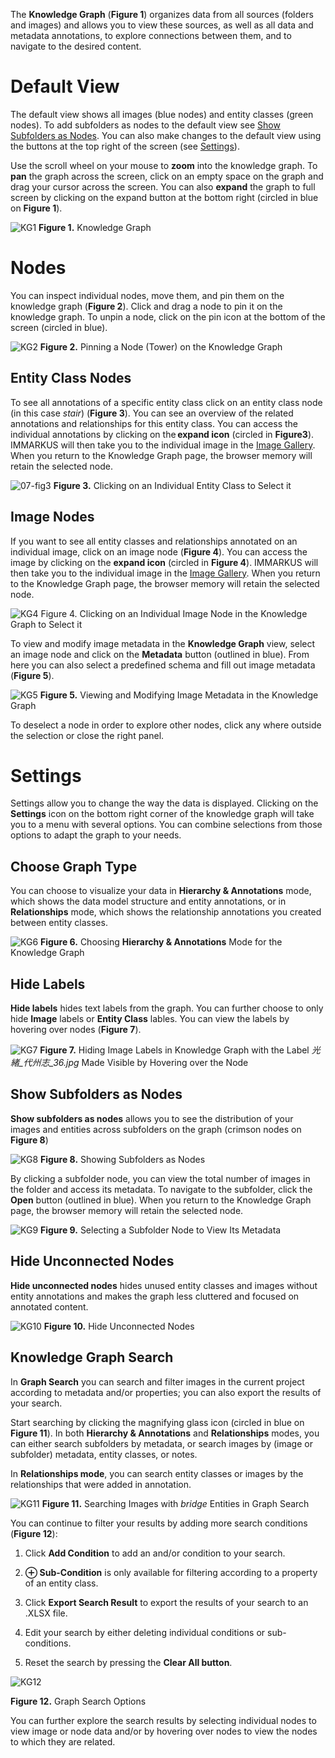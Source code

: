 The **Knowledge Graph** (**Figure 1**) organizes data from all sources (folders and images) and allows you to view these sources, as well as all data and metadata annotations, to explore connections between them, and to navigate to the desired content.   

# Default View 

The default view shows all images (blue nodes) and entity classes (green nodes). To add subfolders as nodes to the default view see [Show Subfolders as Nodes](https://github.com/rsimon/immarkus/wiki/07-Exploring-Data-in-Knowledge-Graph#show-subfolders-as-nodes). You can also make changes to the default view using the buttons at the top right of the screen (see [Settings](https://github.com/rsimon/immarkus/wiki/07-Exploring-Data-in-Knowledge-Graph#settings)). 

Use the scroll wheel on your mouse to **zoom** into the knowledge graph. To **pan** the graph across the screen, click on an empty space on the graph and drag your cursor across the screen. You can also **expand** the graph to full screen by clicking on the expand button at the bottom right (circled in blue on **Figure 1**).

![KG1](update-images/07_exploring-data-in-knowledge-graph_fig1.png)
**Figure 1.** Knowledge Graph 

# Nodes
You can inspect individual nodes, move them, and pin them on the knowledge graph (**Figure 2**).  Click and drag a node to pin it on the knowledge graph. To unpin a node, click on the pin icon at the bottom of the screen (circled in blue). 

![KG2](update-images/07_exploring-data-in-knowledge-graph_fig2.png)
**Figure 2.** Pinning a Node (Tower) on the Knowledge Graph 


## Entity Class Nodes 

To see all annotations of a specific entity class click on an entity class node (in this case _stair_) (**Figure 3**). You can see an overview of the related annotations and relationships for this entity class. You can access the individual annotations by clicking on the **expand icon** (circled in **Figure3**). IMMARKUS will then take you to the individual image in the [Image Gallery](https://github.com/rsimon/immarkus/wiki/03-The-Interface). When you return to the Knowledge Graph page, the browser memory will retain the selected node.

![07-fig3](update-images/07_exploring-data-in-knowledge-graph_fig3.png)
**Figure 3.** Clicking on an Individual Entity Class to Select it


## Image Nodes 

If you want to see all entity classes and relationships annotated on an individual image, click on an image node (**Figure 4**). You can access the image by clicking on the **expand icon** (circled in **Figure 4**). IMMARKUS will then take you to the individual image in the [Image Gallery](https://github.com/rsimon/immarkus/wiki/03-The-Interface). When you return to the Knowledge Graph page, the browser memory will retain the selected node. 

![KG4](update-images/07_exploring-data-in-knowledge-graph_fig4.png)
Figure 4. Clicking on an Individual Image Node in the Knowledge Graph to Select it  

To view and modify image metadata in the **Knowledge Graph** view, select an image node and click on the **Metadata** button (outlined in blue).  From here you can also select a predefined schema and fill out image metadata (**Figure 5**). 

![KG5](update-images/07_exploring-data-in-knowledge-graph_fig5.png)
**Figure 5.** Viewing and Modifying Image Metadata in the Knowledge Graph 

To deselect a node in order to explore other nodes, click any where outside the selection or close the right panel.


# Settings 

Settings allow you to change the way the data is displayed. Clicking on the **Settings** icon on the bottom right corner of the knowledge graph will take you to a menu with several options. You can combine selections from those options to adapt the graph to your needs.  

## Choose Graph Type

You can choose to visualize your data in **Hierarchy & Annotations** mode, which shows the data model structure and entity annotations, or in **Relationships** mode, which shows the relationship annotations you created between entity classes. 

![KG6](update-images/07_exploring-data-in-knowledge-graph_fig6.png)
**Figure 6.** Choosing **Hierarchy & Annotations** Mode for the Knowledge Graph


## Hide Labels 

**Hide labels** hides text labels from the graph. You can further choose to only hide **Image** labels or **Entity Class** lables. You can view the labels by hovering over nodes (**Figure 7**). 

![KG7](update-images/07_exploring-data-in-knowledge-graph_fig7.png)
**Figure 7.** Hiding Image Labels in Knowledge Graph with the Label *光緒_代州志_36.jpg* Made Visible by Hovering over the Node 

## Show Subfolders as Nodes  

**Show subfolders as nodes** allows you to see the distribution of your images and entities across subfolders on the graph (crimson nodes on **Figure 8**)
 
![KG8](update-images/07_exploring-data-in-knowledge-graph_fig8.png)
**Figure 8.** Showing Subfolders as Nodes  

By clicking a subfolder node, you can view the total number of images in the folder and access its metadata. To navigate to the subfolder, click the **Open** button (outlined in blue). When you return to the Knowledge Graph page, the browser memory will retain the selected node. 
 
![KG9](update-images/07_exploring-data-in-knowledge-graph_fig9.png)
**Figure 9.** Selecting a Subfolder Node to View Its Metadata 

## Hide Unconnected Nodes  

**Hide unconnected nodes** hides unused entity classes and images without entity annotations and makes the graph less cluttered and focused on annotated content. 

![KG10](update-images/07_exploring-data-in-knowledge-graph_fig10.png)
**Figure 10.** Hide Unconnected Nodes

## Knowledge Graph Search 

In **Graph Search** you can search and filter images in the current project according to metadata and/or properties; you can also export the results of your search.  

Start searching by clicking the magnifying glass icon (circled in blue on **Figure 11**). In both **Hierarchy & Annotations** and **Relationships** modes, you can either search subfolders by metadata, or search images by (image or subfolder) metadata, entity classes, or notes. 

In **Relationships mode**, you can search entity classes or images by the relationships that were added in annotation. 
 

![KG11](update-images/07_exploring-data-in-knowledge-graph_fig11.png)
**Figure 11.** Searching Images with *bridge* Entities in Graph Search


You can continue to filter your results by adding more search conditions (**Figure 12**): 

1. Click **Add Condition** to add an and/or condition to your search. 

2. **⊕ Sub-Condition** is only available for filtering according to a property of an entity class.  

3. Click **Export Search Result** to export the results of your search to an .XLSX file. 

4. Edit your search by either deleting individual conditions or sub-conditions.  

5. Reset the search by pressing the **Clear All button**. 

![KG12](update-images/07_exploring-data-in-knowledge-graph_fig12.png)

 **Figure 12.** Graph Search Options


You can further explore the search results by selecting individual nodes to view image or node data and/or by hovering over nodes to view the nodes to which they are related.

